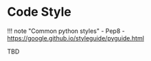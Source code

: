 # Code Style 
!!! note "Common python styles"
    - Pep8
    - https://google.github.io/styleguide/pyguide.html

TBD
